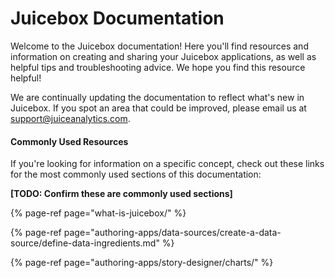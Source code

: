# Juicebox Documentation

Welcome to the Juicebox documentation! Here you'll find resources and information on creating and sharing your Juicebox applications, as well as helpful tips and troubleshooting advice. We hope you find this resource helpful! 

We are continually updating the documentation to reflect what's new in Juicebox. If you spot an area that could be improved, please email us at [support@juiceanalytics.com](mailto:support@juiceanalytics.com). 

#### Commonly Used Resources

If you're looking for information on a specific concept, check out these links for the most commonly used sections of this documentation:

**\[TODO: Confirm these are commonly used sections\]**

{% page-ref page="what-is-juicebox/" %}

{% page-ref page="authoring-apps/data-sources/create-a-data-source/define-data-ingredients.md" %}

{% page-ref page="authoring-apps/story-designer/charts/" %}







